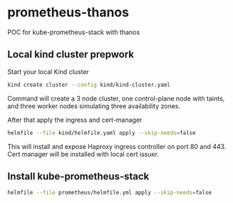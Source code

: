 # prometheus-thanos

POC for kube-prometheus-stack with thanos

## Local kind cluster prepwork


Start your local Kind cluster

```bash
kind create cluster --config kind/kind-cluster.yaml
```

Command will create a 3 node cluster, one control-plane node with taints, and three worker nodes simulating three availability zones.

After that apply the ingress and cert-manager

```bash
helmfile --file kind/helmfile.yaml apply --skip-needs=false
```

This will install and expose Haproxy ingress controller on port 80 and 443. Cert manager will be installed with local cert issuer.

## Install kube-prometheus-stack

```bash
helmfile --file prometheus/helmfile.yml apply --skip-needs=false
```
